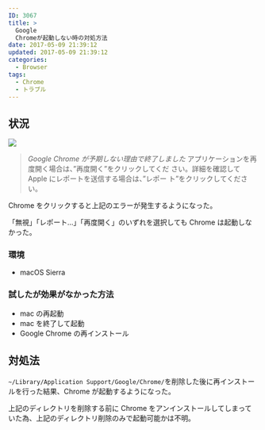 ```yaml
---
ID: 3067
title: >
  Google
  Chromeが起動しない時の対処方法
date: 2017-05-09 21:39:12
updated: 2017-05-09 21:39:12
categories:
  - Browser
tags:
  - Chrome
  - トラブル
---
```


<!--more-->

## 状況

![](https://i.imgur.com/EtFmBdc.png)

> _Google Chrome が予期しない理由で終了しました_
> アプリケーションを再度開く場合は、”再度開く”をクリックしてくだ
> さい。詳細を確認して Apple にレポートを送信する場合は、”レポー
> ト”をクリックしてください。

Chrome をクリックすると上記のエラーが発生するようになった。

「無視」「レポート…」「再度開く」のいずれを選択しても Chrome は起動しなかった。

### 環境

- macOS Sierra

### 試したが効果がなかった方法

- mac の再起動
- mac を終了して起動
- Google Chrome の再インストール

## 対処法

`~/Library/Application Support/Google/Chrome/`を削除した後に再インストールを行った結果、Chrome が起動するようになった。

上記のディレクトリを削除する前に Chrome をアンインストールしてしまっていた為、上記のディレクトリ削除のみで起動可能かは不明。
